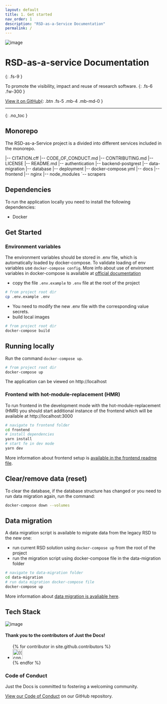 ```yaml
---
layout: default
title: 1. Get started
nav_order: 1
description: "RSD-as-a-Service Documentation"
permalink: /
---
```

![image](https://user-images.githubusercontent.com/4195550/136156498-736f915f-7623-43d2-8678-f30b06563a38.png)

# RSD-as-a-service Documentation
{: .fs-9 }

To promote the visibility, impact and reuse of research software.
{: .fs-6 .fw-300 }

[View it on GitHub](https://github.com/research-software-directory/RSD-as-a-service){: .btn .fs-5 .mb-4 .mb-md-0 }

---
{: .no_toc }
## Monorepo
The RSD-as-a-Service project is a divided into different services included in the monorepo.

|-- CITATION.cff
|-- CODE_OF_CONDUCT.md
|-- CONTRIBUTING.md
|-- LICENSE
|-- README.md
|-- authentication
|-- backend-postgrest
|-- data-migration
|-- database
|-- deployment
|-- docker-compose.yml
|-- docs
|-- frontend
|-- nginx
|-- node_modules
`-- scrapers


## Dependencies
To run the application locally you need to install the following dependencies:
- Docker

## Get Started


### Environment variables

The environment variables should be stored in .env file, which is automatically loaded by docker-compose. To validate loading of env variables use `docker-compose config`. More info about use of enviroment variables in docker-compose is available at [official documentation](https://docs.docker.com/compose/environment-variables/)

- copy the file `.env.example` to `.env` file at the root of the project

```bash
# from project root dir
cp .env.example .env
```

- You need to modify the new .env file with the corresponding value secrets.
- build local images

```bash
# from project root dir
docker-compose build
```

## Running locally

Run the command `docker-compose up`.

```bash
# from project root dir
docker-compose up
```

The application can be viewed on http://localhost

### Frontend with hot-module-replacement (HMR)

To run frontend in the development mode with the hot-module-replacement (HMR) you should start additional instance of the frontend which will be available at http://localhost:3000

```bash
# navigate to frontend folder
cd frontend
# install dependencies
yarn install
# start fe in dev mode
yarn dev
```

More information about frontend setup is [available in the frontend readme file](/frontend/README.md).

## Clear/remove data (reset)

To clear the database, if the database structure has changed or you need to run data migration again, run the command:

```bash
docker-compose down --volumes
```

## Data migration

A data migration script is available to migrate data from the legacy RSD to the new one:

- run current RSD solution using `docker-compose up` from the root of the project
- run the migration script using docker-compose file in the data-migration folder

```bash
# navigate to data-migration folder
cd data-migration
# run data migration docker-compose file
docker-compose up
```

More information about [data migration is avaliable here](data-migration/README.md).

## Tech Stack

![image](/rsd-stack-220304.png)







#### Thank you to the contributors of Just the Docs!

<ul class="list-style-none">
{% for contributor in site.github.contributors %}
  <li class="d-inline-block mr-1">
     <a href="{{ contributor.html_url }}"><img src="{{ contributor.avatar_url }}" width="32" height="32" alt="{{ contributor.login }}"/></a>
  </li>
{% endfor %}
</ul>


### Code of Conduct

Just the Docs is committed to fostering a welcoming community.

[View our Code of Conduct](https://github.com/just-the-docs/just-the-docs/tree/main/CODE_OF_CONDUCT.md) on our GitHub repository.
